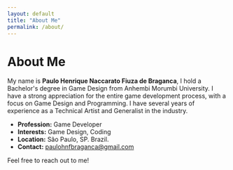 ```yaml
---
layout: default
title: "About Me"
permalink: /about/
---
```


# About Me

My name is **Paulo Henrique Naccarato Fiuza de Braganca**, I hold a Bachelor's degree in Game Design from Anhembi Morumbi University. I have a strong appreciation for the entire game development process, with a focus on Game Design and Programming. I have several years of experience as a Technical Artist and Generalist in the industry.

- **Profession:** Game Developer
- **Interests:** Game Design, Coding
- **Location:** São Paulo, SP. Brazil.
- **Contact:** paulohnfbraganca@gmail.com

Feel free to reach out to me!